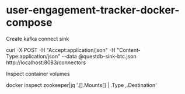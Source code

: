 # user-engagement-tracker-docker-compose

Create kafka connect sink 

curl -X POST -H "Accept:application/json" -H "Content-Type:application/json" --data @questdb-sink-btc.json http://localhost:8083/connectors

Inspect container volumes 


docker inspect zookeeper|jq '.[].Mounts[] | .Type ,.Destination'